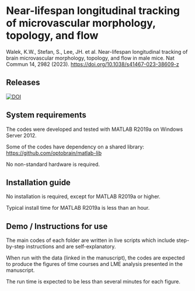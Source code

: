 # Near-lifespan longitudinal tracking of microvascular morphology, topology, and flow
Walek, K.W., Stefan, S., Lee, JH. et al. Near-lifespan longitudinal tracking of brain microvascular morphology, topology, and flow in male mice. Nat Commun 14, 2982 (2023). https://doi.org/10.1038/s41467-023-38609-z

## Releases
[![DOI](https://zenodo.org/badge/432599928.svg)](https://zenodo.org/badge/latestdoi/432599928)

## System requirements

The codes were developed and tested with MATLAB R2019a on Windows Server 2012.

Some of the codes have dependency on a shared library: https://github.com/optobrain/matlab-lib

No non-standard hardware is required.

## Installation guide

No installation is required, except for MATLAB R2019a or higher.

Typical install time for MATLAB R2019a is less than an hour.

## Demo / Instructions for use

The main codes of each folder are written in live scripts which include step-by-step instructions and are self-explanatory.

When run with the data (linked in the manuscript), the codes are expected to produce the figures of time courses and LME analysis presented in the manuscript.

The run time is expected to be less than several minutes for each figure.






